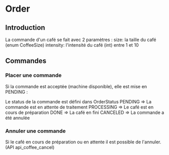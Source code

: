 # Order

## Introduction
La commande d'un café se fait avec 2 paramètres :
size: la taille du café (enum CoffeeSize)
intensity: l'intensité du café (int) entre 1 et 10

## Commandes

### Placer une commande
Si la commande est acceptée (machine disponible), elle est mise en PENDING :

Le status de la commande est défini dans OrderStatus
PENDING => La commande est en attente de traitement
PROCESSING => Le café est en cours de préparation
DONE => La café en fini
CANCELED => La commande a été annulée

### Annuler une commande
Si le café en cours de préparation ou en attente il est possible de l'annuler. (API api_coffee_cancel)

